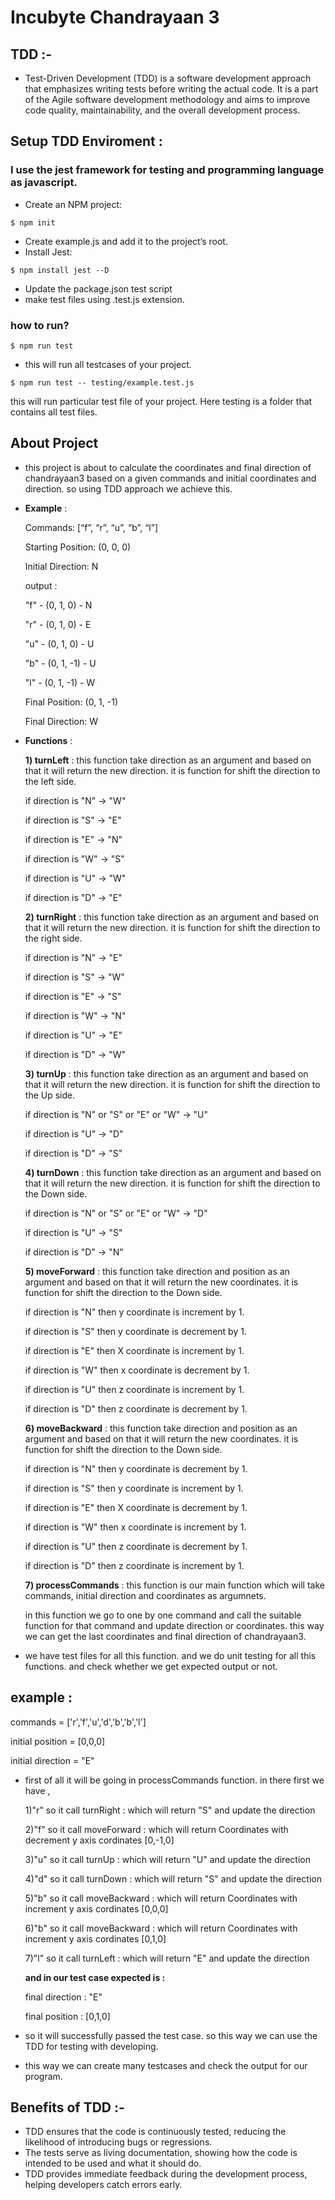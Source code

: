 
# Incubyte Chandrayaan 3



## TDD :-
- Test-Driven Development (TDD) is a software development approach that emphasizes writing tests before writing the actual code. It is a part of the Agile software development methodology and aims to improve code quality, maintainability, and the overall development process.

## Setup TDD Enviroment :
### I use the jest framework for testing and programming language as javascript.

- Create an NPM project: 
```
$ npm init
```
- Create example.js and add it to the project’s root.
- Install Jest:
```
$ npm install jest --D
 ```
- Update the package.json test script
- make test files using .test.js extension.

### how to run?

```
$ npm run test 
```
- this will run all testcases of your project.
```
$ npm run test -- testing/example.test.js 
```
this will run particular test file of your project. Here testing is a folder that contains all test files.

## About Project 

- this project is about to calculate the coordinates and final direction of chandrayaan3 based on a given commands and initial coordinates and direction. so using TDD approach we achieve this.

- **Example** :

    Commands: [“f”, “r”, “u”, “b”, “l”]

    Starting Position: (0, 0, 0)

    Initial Direction: N

    output :

    "f" - (0, 1, 0) - N 

    "r" - (0, 1, 0) - E

    "u" - (0, 1, 0) - U

    "b" - (0, 1, -1) - U

    "l" - (0, 1, -1) - W

    Final Position: (0, 1, -1)

    Final Direction: W

- **Functions** :

    **1) turnLeft** : this function take direction as an argument and  based on that it will return the new direction. it is function for shift the direction to the left side. 


    if direction is "N" -> "W"

    if direction is "S" -> "E"

    if direction is "E" -> "N"

    if direction is "W" -> "S"

    if direction is "U" -> "W"

    if direction is "D" -> "E"

    **2) turnRight** : this function take direction as an argument and  based on that it will return the new direction. it is function for shift the direction to the right side. 

    
    if direction is "N" -> "E"

    if direction is "S" -> "W"

    if direction is "E" -> "S"

    if direction is "W" -> "N"

    if direction is "U" -> "E"

    if direction is "D" -> "W"

     **3) turnUp** : this function take direction as an argument and  based on that it will return the new direction. it is function for shift the direction to the Up side. 

    
    if direction is "N"  or "S" or "E" or "W" -> "U"

    if direction is "U" -> "D"

    if direction is "D" -> "S"

     **4) turnDown** : this function take direction as an argument and  based on that it will return the new direction. it is function for shift the direction to the Down side. 

    
    if direction is "N"  or "S" or "E" or "W" -> "D"

    if direction is "U" -> "S"

    if direction is "D" -> "N"

     **5) moveForward** : this function take direction and position as an argument and  based on that it will return the new coordinates. it is function for shift the direction to the Down side. 

    
    if direction is "N"  then y coordinate is increment by 1.

    if direction is "S"  then y coordinate is decrement by 1.

    if direction is "E"  then X coordinate is increment by 1.

    if direction is "W"  then x coordinate is decrement by 1.

    if direction is "U"  then z coordinate is increment by 1.

    if direction is "D"  then z coordinate is decrement by 1.

     **6) moveBackward** : this function take direction and position as an argument and  based on that it will return the new coordinates. it is function for shift the direction to the Down side. 

    
    if direction is "N"  then y coordinate is decrement by 1.

    if direction is "S"  then y coordinate is increment by 1.

    if direction is "E"  then X coordinate is decrement by 1.

    if direction is "W"  then x coordinate is increment by 1.

    if direction is "U"  then z coordinate is decrement by 1.

    if direction is "D"  then z coordinate is increment by 1.


     **7) processCommands** : this function is our main function which will take commands, initial direction and coordinates as argumnets. 

    in this function we go to one by one command and call the suitable function for that command and update direction or coordinates. this way we can get the last coordinates and final direction of chandrayaan3.

- we have test files for all this function. and we do unit testing for all this functions. and check whether we get expected output or not.

## example : 

commands = ['r','f','u','d','b','b','l']

initial position = [0,0,0]

initial direction = "E"

- first of all it will be going in processCommands function. in there first we have ,
    
    1)"r" so it call turnRight : which will return "S" and update the direction

    2)"f" so it call moveForward : which will return Coordinates with decrement y axis cordinates [0,-1,0]

    3)"u" so it call turnUp : which will return "U" and update the direction

    4)"d" so it call turnDown : which will return "S" and update the direction

    5)"b" so it call moveBackward : which will return Coordinates with increment y axis cordinates [0,0,0]

    6)"b" so it call moveBackward : which will return Coordinates with increment y axis cordinates [0,1,0]

    7)"l" so it call turnLeft : which will return "E" and update the direction

    **and in our test case expected is :** 

    final direction  : "E" 

    final position   : [0,1,0]

- so it will successfully passed the test case. so this way we can use the TDD for testing with developing.

- this way we can create many testcases and check the output for our program.

## Benefits of TDD :- 

- TDD ensures that the code is continuously tested, reducing the likelihood of introducing bugs or regressions.
- The tests serve as living documentation, showing how the code is intended to be used and what it should do.
- TDD provides immediate feedback during the development process, helping developers catch errors early.







